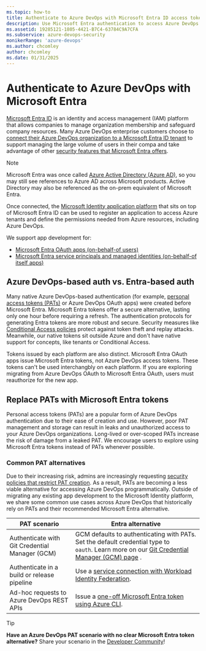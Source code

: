 ```yaml
---
ms.topic: how-to
title: Authenticate to Azure DevOps with Microsoft Entra ID access tokens
description: Use Microsoft Entra authentication to access Azure DevOps Services.
ms.assetid: 19285121-1805-4421-B7C4-63784C9A7CFA
ms.subservice: azure-devops-security
monikerRange: 'azure-devops'
ms.author: chcomley
author: chcomley
ms.date: 01/31/2025
---
```


# Authenticate to Azure DevOps with Microsoft Entra

[Microsoft Entra ID](/entra/fundamentals/whatis) is an identity and access management (IAM) platform that allows companies to manage organization membership and safeguard company resources. Many Azure DevOps enterprise customers choose to [connect their Azure DevOps organization to a Microsoft Entra ID tenant](../../../organizations/accounts/connect-organization-to-azure-ad.md) to support managing the large volume of users in their compa and take advantage of other [security features that Microsoft Entra offers](../../../organizations/accounts/access-with-azure-ad.md).

> [!NOTE]
> Microsoft Entra was once called [Azure Active Directory (Azure AD)](/entra/fundamentals/new-name), so you may still see references to Azure AD across Microsoft products. Active Directory may also be referenced as the on-prem equivalent of Microsoft Entra.

Once connected, the [Microsoft Identity application platform](/entra/identity-platform/) that sits on top of Microsoft Entra ID can be used to register an application to access Azure tenants and define the permissions needed from Azure resources, including Azure DevOps.

We support app development for:
* [Microsoft Entra OAuth apps (on-behalf-of users)](entra-oauth.md)
* [Microsoft Entra service principals and managed identities (on-behalf-of itself apps)](service-principal-managed-identity.md)

## Azure DevOps-based auth vs. Entra-based auth

Many native Azure DevOps-based authentication (for example, [personal access tokens (PATs)](../../../organizations/accounts/use-personal-access-tokens-to-authenticate.md) or Azure DevOps OAuth apps) were created before Microsoft Entra. Microsoft Entra tokens offer a secure alternative, lasting only one hour before requiring a refresh. The authentication protocols for generating Entra tokens are more robust and secure. Security measures like [Conditional Access policies](../../../organizations/accounts/change-application-access-policies.md#cap-support-on-azure-devops) protect against token theft and replay attacks. Meanwhile, our native tokens sit outside Azure and don't have native support for concepts, like tenants or Conditional Access.

Tokens issued by each platform are also distinct. Microsoft Entra OAuth apps issue Microsoft Entra tokens, not Azure DevOps access tokens. These tokens can't be used interchangbly on each platform. If you are exploring migrating from Azure DevOps OAuth to Microsoft Entra OAuth, users must reauthorize for the new app.

## Replace PATs with Microsoft Entra tokens

Personal access tokens (PATs) are a popular form of Azure DevOps authentication due to their ease of creation and use. However, poor PAT management and storage can result in leaks and unauthorized access to your Azure DevOps organizations. Long-lived or over-scoped PATs increase the risk of damage from a leaked PAT. We encourage users to explore using Microsoft Entra tokens instead of PATs whenever possible.

### Common PAT alternatives

Due to their increasing risk, admins are increasingly requesting [security policies that restrict PAT creation](/organizations/accounts/manage-pats-with-policies-for-administrators.md). As a result, PATs are becoming a less viable alternative for accessing Azure DevOps programmatically. Outside of migrating any existing app development to the Microsoft Identity platform, we share some common use cases across Azure DevOps that historically rely on PATs and their recommended Microsoft Entra alternative.

| PAT scenario | Entra alternative |
|------------|------------|
| Authenticate with Git Credential Manager (GCM) | GCM defaults to authenticating with PATs. Set the default credential type to `oauth`. Learn more on our [Git Credential Manager (GCM) page](../../../repos/git/set-up-credential-managers.md) . |
| Authenticate in a build or release pipeline | Use a [service connection with Workload Identity Federation](../../../pipelines/library/connect-to-azure.md#create-an-azure-resource-manager-service-connection-that-uses-workload-identity-federation). |
| Ad-hoc requests to Azure DevOps REST APIs | Issue a [one-off Microsoft Entra token using Azure CLI](../../../cli/entra-tokens.md).  |

> [!TIP]
> **Have an Azure DevOps PAT scenario with no clear Microsoft Entra token alternative?** Share your scenario in the [Developer Community](https://developercommunity.visualstudio.com/AzureDevOps)!

